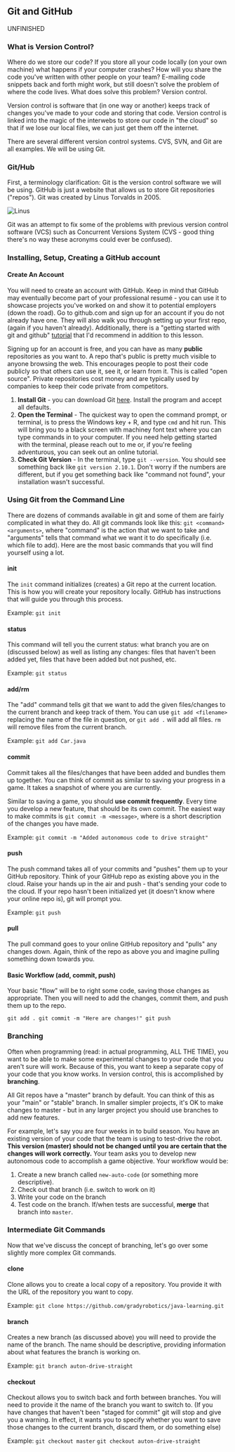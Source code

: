 ## Git and GitHub

UNFINISHED

### What is Version Control?

Where do we store our code? If you store all your code locally (on your own machine) what happens if your computer crashes? How will you share the code you've written with other people on your team? E-mailing code snippets back and forth might work, but still doesn't solve the problem of where the code lives. What does solve this problem? Version control.

Version control is software that (in one way or another) keeps track of changes you've made to your code and storing that code. Version control is linked into the magic of the interwebs to store our code in "the cloud" so that if we lose our local files, we can just get them off the internet.

There are several different version control systems. CVS, SVN, and Git are all examples. We will be using Git.

### Git/Hub

First, a terminology clarification: Git is the version control software we will be using. GitHub is just a website that allows us to store Git repositories ("repos"). Git was created by Linus Torvalds in 2005.

![Linus](https://imgs.xkcd.com/comics/open_source.png)

Git was an attempt to fix some of the problems with previous version control software (VCS) such as Concurrent Versions System (CVS - good thing there's no way these acronyms could ever be confused).

### Installing, Setup, Creating a GitHub account

#### Create An Account

You will need to create an account with GitHub. Keep in mind that GitHub may eventually become part of your professional resumé - you can use it to showcase projects you've worked on and show it to potential employers (down the road). Go to github.com and sign up for an account if you do not already have one. They will also walk you through setting up your first repo, (again if you haven't already). Additionally, there is a "getting started with git and github" [tutorial](https://try.github.io) that I'd recommend in addition to this lesson.

Signing up for an account is free, and you can have as many **public** repositories as you want to. A repo that's public is pretty much visible to anyone browsing the web. This encourages people to post their code publicly so that others can use it, see it, or learn from it. This is called "open source". Private repositories cost money and are typically used by companies to keep their code private from competitors.

1. **Install Git** - you can download Git [here](https://git-scm.com/download/win). Install the program and accept all defaults.
2. **Open the Terminal** - The quickest way to open the command prompt, or terminal, is to press the Windows key + R, and type `cmd` and hit run. This will bring you to a black screen with machiney font text where you can type commands in to your computer. If you need help getting started with the terminal, please reach out to me or, if you're feeling adventurous, you can seek out an online tutorial.
3. **Check Git Version** - In the terminal, type `git --version`. You should see something back like `git version 2.10.1`. Don't worry if the numbers are different, but if you get something back like "command not found", your installation wasn't successful.

### Using Git from the Command Line

There are dozens of commands available in git and some of them are fairly complicated in what they do. All git commands look like this: `git <command> <arguments>`, where "command" is the action that we want to take and "arguments" tells that command what we want it to do specifically (i.e. which file to add). Here are the most basic commands that you will find yourself using a lot.

#### init

The `init` command initializes (creates) a Git repo at the current location. This is how you will create your repository locally. GitHub has instructions that will guide you through this process.

Example: `git init`

#### status

This command will tell you the current status: what branch you are on (discussed below) as well as listing any changes: files that haven't been added yet, files that have been added but not pushed, etc.

Example: `git status`

#### add/rm

The "add" command tells git that we want to add the given files/changes to the current branch and keep track of them. You can use `git add <filename>` replacing the name of the file in question, or `git add .` will add all files. `rm` will remove files from the current branch.

Example: `git add Car.java`

#### commit

Commit takes all the files/changes that have been added and bundles them up together. You can think of commit as similar to saving your progress in a game. It takes a snapshot of where you are currently.

Similar to saving a game, you should **use commit frequently**. Every time you develop a new feature, that should be its own commit. The easiest way to make commits is `git commit -m <message>`, where <message> is a short description of the changes you have made.

Example: `git commit -m "Added autonomous code to drive straight"`

#### push

The push command takes all of your commits and "pushes" them up to your GitHub repository. Think of your GitHub repo as existing above you in the cloud. Raise your hands up in the air and push - that's sending your code to the cloud. If your repo hasn't been initialized yet (it doesn't know where your online repo is), git will prompt you.

Example: `git push`

#### pull

The pull command goes to your online GitHub repository and "pulls" any changes down. Again, think of the repo as above you and imagine pulling something down towards you.

#### Basic Workflow (add, commit, push)

Your basic "flow" will be to right some code, saving those changes as appropriate. Then you will need to add the changes, commit them, and push them up to the repo.

`git add .
git commit -m "Here are changes!"
git push`

### Branching

Often when programming (read: in actual programming, ALL THE TIME), you want to be able to make some experimental changes to your code that you aren't sure will work. Because of this, you want to keep a separate copy of your code that you know works. In version control, this is accomplished by **branching**.

All Git repos have a "master" branch by default. You can think of this as your "main" or "stable" branch. In smaller simpler projects, it's OK to make changes to master - but in any larger project you should use branches to add new features.

For example, let's say you are four weeks in to build season. You have an existing version of your code that the team is using to test-drive the robot. **This version (master) should not be changed until you are certain that the changes will work correctly.** Your team asks you to develop new autonomous code to accomplish a game objective. Your workflow would be:

1. Create a new branch called `new-auto-code` (or something more descriptive).
2. Check out that branch (i.e. switch to work on it)
3. Write your code on the branch
4. Test code on the branch. If/when tests are successful, **merge** that branch into `master`.

### Intermediate Git Commands

Now that we've discuss the concept of branching, let's go over some slightly more complex Git commands.

#### clone

Clone allows you to create a local copy of a repository. You provide it with the URL of the repository you want to copy.

Example: `git clone https://github.com/gradyrobotics/java-learning.git`

#### branch

Creates a new branch (as discussed above) you will need to provide the name of the branch. The name should be descriptive, providing information about what features the branch is working on.

Example: `git branch auton-drive-straight`

#### checkout

Checkout allows you to switch back and forth between branches. You will need to provide it the name of the branch you want to switch to. (If you have changes that haven't been "staged for commit" git will stop and give you a warning. In effect, it wants you to specify whether you want to save those changes to the current branch, discard them, or do something else)

Example: `git checkout master` `git checkout auton-drive-straight`
